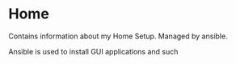# Home

Contains information about my Home Setup. Managed by ansible.

Ansible is used to install GUI applications and such


